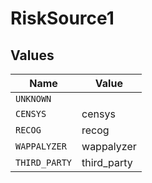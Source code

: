 # RiskSource1


## Values

| Name          | Value         |
| ------------- | ------------- |
| `UNKNOWN`     |               |
| `CENSYS`      | censys        |
| `RECOG`       | recog         |
| `WAPPALYZER`  | wappalyzer    |
| `THIRD_PARTY` | third_party   |